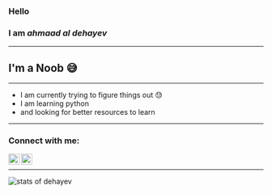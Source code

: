 ### Hello <br> 
### I am  _ahmaad al dehayev_
---

## I'm a Noob 😅
---
- I am currently trying to figure things out 😓
- I am learning python
-  and looking for better resources to learn
---

### Connect with me:
[<img align="left" alt="dehayev | Instagram" width="22px" src="https://cdn.jsdelivr.net/npm/simple-icons@v3/icons/instagram.svg" />][instagram]
[<img align="left" alt="codeSTACKr | LinkedIn" width="22px" src="https://cdn.jsdelivr.net/npm/simple-icons@v3/icons/facebook.svg" />][facebook]

<br />

---
<img align="left" alt="stats of dehayev" src="https://github-readme-stats.codestackr.vercel.app/api?username=dehayev&show_icons=true&hide_border=true" />


[instagram]: https://instagram.com/dehayev
[facebook]: https://www.facebook.com/dehayev.me/


